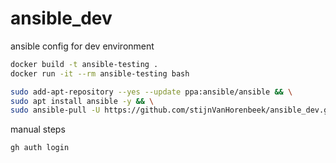 # ansible_dev

ansible config for dev environment

```sh
docker build -t ansible-testing .
docker run -it --rm ansible-testing bash
```

```sh
sudo add-apt-repository --yes --update ppa:ansible/ansible && \
sudo apt install ansible -y && \
sudo ansible-pull -U https://github.com/stijnVanHorenbeek/ansible_dev.git
```

manual steps

```sh
gh auth login
```
